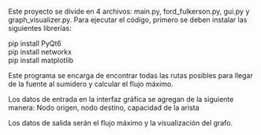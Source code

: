 Este proyecto se divide en 4 archivos: main.py, ford_fulkerson.py, gui.py y graph_visualizer.py. Para ejecutar el código, primero se deben instalar las siguientes librerías:

pip install PyQt6  
pip install networkx  
pip install matplotlib  

Este programa se encarga de encontrar todas las rutas posibles para llegar de la fuente al sumidero y calcular el flujo máximo.

Los datos de entrada en la interfaz gráfica se agregan de la siguiente manera:
Nodo origen, nodo destino, capacidad de la arista

Los datos de salida serán el flujo máximo y la visualización del grafo.


